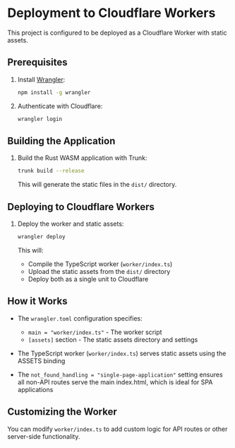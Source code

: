 # Deployment to Cloudflare Workers

This project is configured to be deployed as a Cloudflare Worker with static assets.

## Prerequisites

1. Install [Wrangler](https://developers.cloudflare.com/workers/wrangler/install-and-update/):
   ```bash
   npm install -g wrangler
   ```

2. Authenticate with Cloudflare:
   ```bash
   wrangler login
   ```

## Building the Application

1. Build the Rust WASM application with Trunk:
   ```bash
   trunk build --release
   ```

   This will generate the static files in the `dist/` directory.

## Deploying to Cloudflare Workers

1. Deploy the worker and static assets:
   ```bash
   wrangler deploy
   ```

   This will:
   - Compile the TypeScript worker (`worker/index.ts`)
   - Upload the static assets from the `dist/` directory
   - Deploy both as a single unit to Cloudflare

## How it Works

- The `wrangler.toml` configuration specifies:
  - `main = "worker/index.ts"` - The worker script
  - `[assets]` section - The static assets directory and settings

- The TypeScript worker (`worker/index.ts`) serves static assets using the ASSETS binding
- The `not_found_handling = "single-page-application"` setting ensures all non-API routes serve the main index.html, which is ideal for SPA applications

## Customizing the Worker

You can modify `worker/index.ts` to add custom logic for API routes or other server-side functionality.